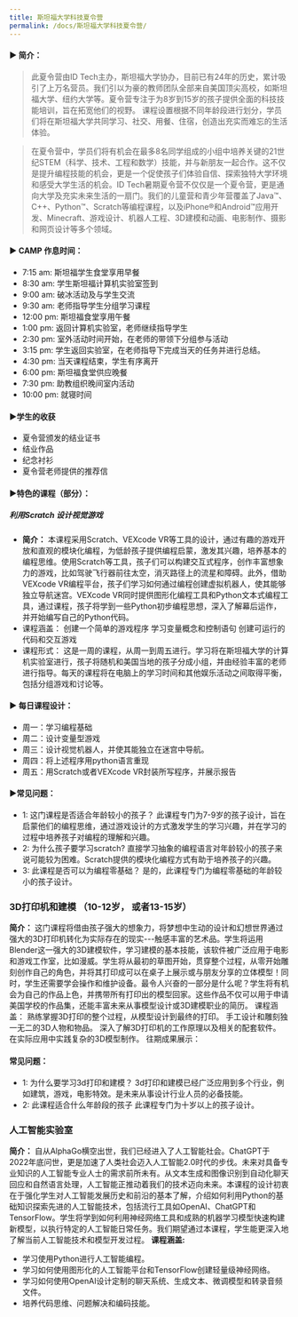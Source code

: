 ```yaml
---
title: 斯坦福大学科技夏令营
permalink: /docs/斯坦福大学科技夏令营/
---
```


#### ▶︎ 简介： 
>此夏令营由ID Tech主办，斯坦福大学协办，目前已有24年的历史，累计吸引了上万名营员。我们引以为豪的教师团队全部来自美国顶尖高校，如斯坦福大学、纽约大学等。夏令营专注于为8岁到15岁的孩子提供全面的科技技能培训，旨在拓宽他们的视野。
课程设置根据不同年龄段进行划分，学员们将在斯坦福大学共同学习、社交、用餐、住宿，创造出充实而难忘的生活体验。

>在夏令营中，学员们将有机会在最多8名同学组成的小组中培养关键的21世纪STEM（科学、技术、工程和数学）技能，并与新朋友一起合作。这不仅是提升编程技能的机会，更是一个促使孩子们体验自信、探索独特大学环境和感受大学生活的机会。ID Tech暑期夏令营不仅仅是一个夏令营，更是通向大学及充实未来生活的一扇门。我们的儿童营和青少年营覆盖了Java™、C++、Python™、Scratch等编程课程，以及iPhone®和Android™应用开发、Minecraft、游戏设计、机器人工程、3D建模和动画、电影制作、摄影和网页设计等多个领域。

#### ▶︎ CAMP 作息时间：
* 7:15 am: 斯坦福学生食堂享用早餐
* 8:30 am: 学生斯坦福计算机实验室签到
* 9:00 am: 破冰活动及与学生交流
* 9:30 am: 老师指导学生分组学习课程 
* 12:00 pm: 斯坦福食堂享用午餐
* 1:00 pm: 返回计算机实验室，老师继续指导学生
* 2:30 pm: 室外活动时间开始，在老师的带领下分组参与活动
* 3:15 pm: 学生返回实验室，在老师指导下完成当天的任务并进行总结。 
* 4:30 pm: 当天课程结束，学生有序离开
* 6:00 pm: 斯坦福食堂供应晚餐
* 7:30 pm: 助教组织晚间室内活动
* 10:00 pm: 就寝时间

#### ▶︎学生的收获
* 夏令营颁发的结业证书
* 结业作品
* 纪念衬衫
* 夏令营老师提供的推荐信
  
#### ▶︎特色的课程（部分）：
##### **利用Scratch 设计视觉游戏**
* **简介：** 本课程采用Scratch、VEXcode VR等工具的设计，通过有趣的游戏开放和直观的模块化编程，为低龄孩子提供编程启蒙，激发其兴趣，培养基本的编程思维。使用Scratch等工具，孩子们可以构建交互式程序，创作丰富想象力的游戏，比如驾驶飞行器前往太空，消灭路径上的流星和障碍。此外，借助VEXcode VR编程平台，孩子们学习如何通过编程创建虚拟机器人，使其能够独立导航迷宫。VEXcode VR同时提供图形化编程工具和Python文本式编程工具，通过课程，孩子将学到一些Python初步编程思想，深入了解幕后运作，并开始编写自己的Python代码。
* 课程涵盖： 
创建一个简单的游戏程序
学习变量概念和控制语句
创建可运行的代码和交互游戏
* 课程形式： 
这是一周的课程，从周一到周五进行。学习将在斯坦福大学的计算机实验室进行，孩子将随机和美国当地的孩子分成小组，并由经验丰富的老师进行指导。每天的课程将在电脑上的学习时间和其他娱乐活动之间取得平衡，包括分组游戏和讨论等。


#### ▶︎ 每日课程设计： 
* 周一：学习编程基础
* 周二：设计变量型游戏
* 周三：设计视觉机器人，并使其能独立在迷宫中导航。
* 周四：将上述程序用python语言重现
* 周五：用Scratch或者VEXcode VR封装所写程序，并展示报告

#### ▶︎常见问题： 
* 1: 这门课程是否适合年龄较小的孩子？
此课程专门为7-9岁的孩子设计，旨在启蒙他们的编程思维，通过游戏设计的方式激发学生的学习兴趣，并在学习的过程中培养孩子对编程的理解和兴趣。 
* 2: 为什么孩子要学习scratch? 
直接学习抽象的编程语言对年龄较小的孩子来说可能较为困难。Scratch提供的模块化编程方式有助于培养孩子的兴趣。
* 3: 此课程是否可以为编程零基础？
是的，此课程专门为编程零基础的年龄较小的孩子设计。

### 3D打印机和建模 （10-12岁， 或者13-15岁）
**简介：** 这门课程将借由孩子强大的想象力，将梦想中生动的设计和幻想世界通过强大的3D打印机转化为实际存在的现实---触感丰富的艺术品。学生将运用Blender这一强大的3D建模软件，学习建模的基本技能，该软件被广泛应用于电影和游戏工作室，比如漫威。学生将从最初的草图开始，贯穿整个过程，从零开始雕刻创作自己的角色，并将其打印成可以在桌子上展示或与朋友分享的立体模型！同时，学生还需要学会操作和维护设备。最令人兴奋的一部分是什么呢？学生将有机会为自己的作品上色，并携带所有打印出的模型回家。这些作品不仅可以用于申请美国学校的作品集，还能丰富未来从事模型设计或3D建模职业的简历。
课程涵盖： 
熟练掌握3D打印的整个过程，从模型设计到最终的打印。 
手工设计和雕刻独一无二的3D人物和物品。 
深入了解3D打印机的工作原理以及相关的配套软件。 
在实际应用中实践复杂的3D模型制作。
往期成果展示：

#### 常见问题： 
* 1: 为什么要学习3d打印和建模？
3d打印和建模已经广泛应用到多个行业，例如建筑，游戏，电影特效。是未来从事设计行业人员的必备技能。 
* 2: 此课程适合什么年龄段的孩子
此课程专门为十岁以上的孩子设计。 

### 人工智能实验室
**简介：** 自从AlphaGo横空出世，我们已经进入了人工智能社会。ChatGPT于2022年底问世，更是加速了人类社会迈入人工智能2.0时代的步伐。未来对具备专业知识的人工智能专业人士的需求前所未有。从文本生成和图像识别到自动化聊天回应和自然语言处理，人工智能正推动着我们的技术迈向未来。本课程的设计初衷在于强化学生对人工智能发展历史和前沿的基本了解，介绍如何利用Python的基础知识探索先进的人工智能技术，包括流行工具如OpenAI、ChatGPT和TensorFlow。学生将学到如何利用神经网络工具和成熟的机器学习模型快速构建新模型，以执行特定的人工智能日常任务。我们期望通过本课程，学生能更深入地了解当前人工智能技术和模型开发过程。
**课程涵盖:**
* 学习使用Python进行人工智能编程。
* 学习如何使用图形化的人工智能平台和TensorFlow创建轻量级神经网络。 
* 学习如何使用OpenAI设计定制的聊天系统、生成文本、微调模型和转录音频文件。
* 培养代码思维、问题解决和编码技能。

